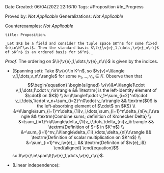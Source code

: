 <br />
<br />

Date Created: 06/04/2022 22:16:10
Tags: #Proposition #In_Progress

Proved by: _Not Applicable_
Generalizations: _Not Applicable_

Counterexamples: _Not Applicable_

``` ad-Proposition
title: Proposition.

_Let $K$ be a field and consider the tuple space $K^n$ for some fixed $n\in\N^\ast$. Then the standard basis $\l\{\v{e}_1,\dots,\v{e}_n\r\}$ of $K^n$ is an ordered basis for $K^n$._

```

_Proof_. The ordering on $\l\{\v{e}_1,\dots,\v{e}_n\r\}$ is given by the indices.
* (Spanning set): Take $\v{v}\in K^n$, so $\v{v}=\l\langle v_1,\dots,v_n\r\rangle$ for some $v_1,\dots,v_n\in K$. Observe then that
$$\begin{equation}
    \begin{aligned}
        \v{v}&=\l\langle1\cdot v_1,\dots,1\cdot v_n\r\rangle && 1\textrm{ is the left-identity element of $\cdot$ on $K$} \\
        &=\l\langle1\cdot v_1+\sum_{i=2}^n0\cdot v_i,\dots,1\cdot v_n+\sum_{i=2}^n0\cdot v_i\r\rangle && \textrm{$0$ is the left-absorbing element of $\cdot$ on $K$} \\
        &=\l\langle\sum_{i=1}^n\delta_{1i}v_i,\dots,\sum_{i=1}^n\delta_{ni}v_i\r\rangle && \textrm{Combine sums; definition of Kronecker Delta} \\
        &=\sum_{i=1}^n\l\langle\delta_{1i}v_i,\dots,\delta_{ni}v_i\r\rangle && \textrm{Definition of $+$ in $K^n$} \\
        &=\sum_{i=1}^nv_i\l\langle\delta_{1i},\dots,\delta_{ni}\r\rangle && \textrm{Definition of scalar multiplication on $K^n$} \\
        &=\sum_{i=1}^nv_i\v{e}_i, && \textrm{Definiton of $\v{e}_i$}
    \end{aligned}
\end{equation}$$
so $\v{v}\in\span\l\{\v{e}_1,\dots,\v{e}_n\r\}$.

* (Linear independence): 
